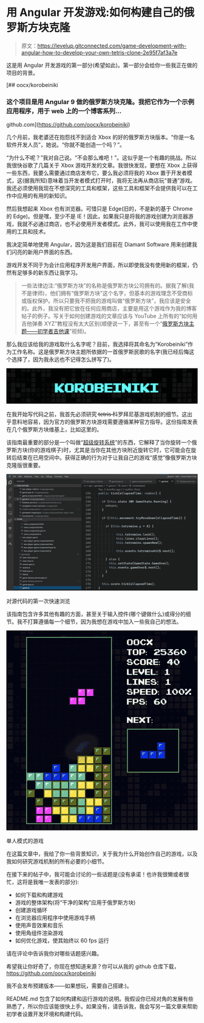 # 用 Angular 开发游戏:如何构建自己的俄罗斯方块克隆

> 原文：<https://levelup.gitconnected.com/game-development-with-angular-how-to-develop-your-own-tetris-clone-2e95f7af3a7e>

这是用 Angular 开发游戏的第一部分(希望如此)。第一部分会给你一些我正在做的项目的背景。

[](https://github.com/oocx/korobeiniki) [## oocx/korobeiniki

### 这个项目是用 Angular 9 做的俄罗斯方块克隆。我把它作为一个示例应用程序，用于 web 上的一个博客系列…

github.com](https://github.com/oocx/korobeiniki) 

几个月前，我老婆还在抱怨找不到适合 Xbox 的好的俄罗斯方块版本。“你是一名软件开发人员”，她说。“你就不能创造一个吗？”。

“为什么不呢？”我对自己说。“不会那么难吧！”。这似乎是一个有趣的挑战。所以我很快谷歌了几篇关于 Xbox 游戏开发的文章。我很快发现，要想在 Xbox 上获得一些东西，我要么需要通过商店发布它，要么我必须将我的 Xbox 置于开发者模式，这(据我所知)意味着当开发者模式打开时，我将无法再从商店玩“普通”游戏。我还必须使用我现在不想深究的工具和框架，这些工具和框架不会提供我可以在工作中应用的有用的新知识。

然后我想起来 Xbox 也有浏览器。可惜只是 Edge(旧的，不是新的基于 Chrome 的 Edge)。但是嘿，至少不是 IE！因此，如果我只是将我的游戏创建为浏览器游戏，我就不必通过商店，也不必使用开发者模式。此外，我可以使用我在工作中使用的工具和技术。

我决定简单地使用 Angular，因为这是我们目前在 Diamant Software 用来创建我们闪亮的新用户界面的东西。

游戏开发不同于为会计应用程序开发用户界面，所以即使我没有使用新的框架，仍然有足够多的新东西让我学习。

> 一些法律边注:“俄罗斯方块”的名称是俄罗斯方块公司拥有的。据我了解(我不是律师)，他们拥有“俄罗斯方块”这个名字，但基本的游戏理念不受商标或版权保护。所以只要我不把我的游戏叫做“俄罗斯方块”，我应该是安全的。此外，我没有把它放在任何应用商店，主要是用这个游戏作为我的博客帖子的例子。写关于如何创建游戏的文章应该与 YouTube 上所有的“如何用吉他弹奏 XYZ”教程没有太大区别(顺便说一下，甚至有一个“[俄罗斯方块主题——初学者吉他课](https://www.youtube.com/watch?v=BFBNFsMjjLk)”视频)。

那么我应该给我的游戏取什么名字呢？目前，我选择将其命名为“Korobeiniki”作为工作名称。这是俄罗斯方块主题所依据的一首俄罗斯民歌的名字(我已经后悔这个选择了，因为我永远也不记得怎么拼写了)。

![](img/7d2606d31b407a14f9cb648b7a76f946.png)

在我开始写代码之前，我首先必须研究 t̶e̶t̶r̶i̶s̶·科罗拜尼基游戏机制的细节。这出乎意料地容易，因为官方的俄罗斯方块游戏需要遵循某种官方指导。这份指南发表在几个俄罗斯方块维基上，比如这里的。

该指南最重要的部分是一个叫做“[超级旋转系统](https://tetris.fandom.com/wiki/SRS)”的东西，它解释了当你旋转一个俄罗斯方块(你的游戏棋子)时，尤其是当你在其他方块附近旋转它时，它可能会在旋转后结束在已用空间中。获得正确的行为对于让我自己的游戏“感觉”像俄罗斯方块克隆版很重要。

![](img/85e32d107fb5e9627a8fb5853bae2f5f.png)

对源代码的第一次快速浏览

该指南包含许多其他有趣的方面，甚至关于输入控件(哪个键做什么)或得分的细节。我不打算遵循每一个细节，因为我想在游戏中加入一些我自己的想法。

![](img/e3815bc13f06fb9747e92c564e683b1b.png)

单人模式的游戏

在这篇文章中，我给了你一些背景知识，关于我为什么开始创作自己的游戏，以及我如何研究游戏机制的所有必要的小细节。

在接下来的帖子中，我可能会讨论的一些话题是(没有承诺！也许我很懒或者很忙，这将是我唯一发表的部分):

*   如何下载和构建游戏
*   游戏的整体架构(将“干净的架构”应用于俄罗斯方块)
*   创建游戏循环
*   在浏览器应用程序中使用游戏手柄
*   使用声音效果和音乐
*   使用角组件渲染游戏
*   如何优化游戏，使其始终以 60 fps 运行

请在评论中告诉我你对哪些话题感兴趣。

希望我让你好奇了，你现在想知道来源？你可以从我的 github 仓库下载，https://github.com/oocx/korobeiniki

我不会发布预建版本——如果想玩，需要自己搭建:)。

README.md 包含了如何构建和运行游戏的说明。我假设你已经对角的发展有些熟悉了，所以你应该能很快上手。如果没有，请告诉我，我会写另一篇文章来帮助初学者设置开发环境和构建代码。
